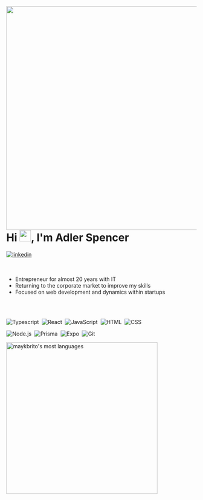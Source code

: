 <img align="right" height="590em" src="https://raw.githubusercontent.com/gist/adlerweb3/125ea69fd9760ad5d5c9785f308344da/raw/0cd9df1e13105622b2d0b02f6a9b347cd60fe50f/githubCard.svg"/>
<h1 align="left">Hi <img src="https://raw.githubusercontent.com/kaueMarques/kaueMarques/master/hi.gif" height="30px">, I'm Adler Spencer</h1>
<!-- <p align="left"> <img src="https://komarev.com/ghpvc/?username=adlerweb3&color=55A5D5" alt="Profile views" /> </p> -->
<a href="https://www.linkedin.com/in/adlerspencer" target="_blank">
  <img align="center" src="https://img.shields.io/badge/-AdlerSpencer-05122A?style=flat&logo=linkedin" alt="linkedin"/>
</a>
<br><br><br>

- Entrepreneur for almost 20 years with IT
- Returning to the corporate market
  to improve my skills
- Focused on web development and dynamics
  within startups

<!-- - 🔭 I’m currently working at [Rocketseat](https://github.com/Rocketseat)

- ▶️ I (not) regularly post videos on [youtube.com/maykbrito](https://youtube.com/maykbrito)

- 💬 Ask me about **JavaScript, HTML, CSS, SQL, Node.JS**

- ⚡ Fun fact **Oneye 😜**

- 👨‍💻 More at [maykbrito.dev](https://maykbrito.dev) -->

<br><br>

<!-- ## 🛠 &nbsp;Tech Stack -->

![Typescript](https://img.shields.io/badge/-Typescript-05122A?style=flat&logo=typescript)&nbsp;
![React](https://img.shields.io/badge/-React-05122A?style=flat&logo=react)&nbsp;
![JavaScript](https://img.shields.io/badge/-JavaScript-05122A?style=flat&logo=javascript)&nbsp;
![HTML](https://img.shields.io/badge/-HTML-05122A?style=flat&logo=HTML5)&nbsp;
![CSS](https://img.shields.io/badge/-CSS-05122A?style=flat&logo=CSS3&logoColor=1572B6)&nbsp;

![Node.js](https://img.shields.io/badge/-Node.js-05122A?style=flat&logo=node.js)&nbsp;
![Prisma](https://img.shields.io/badge/-Prisma-05122A?style=flat&logo=prisma)&nbsp;
![Expo](https://img.shields.io/badge/-Expo-05122A?style=flat&logo=expo)&nbsp;
![Git](https://img.shields.io/badge/-mySQL-05122A?style=flat&logo=mysql)&nbsp;

<!-- ![GitHub](https://img.shields.io/badge/-GitHub-05122A?style=flat&logo=github)&nbsp; -->
<!-- ![Visual Studio Code](https://img.shields.io/badge/-Visual%20Studio%20Code-05122A?style=flat&logo=visual-studio-code&logoColor=007ACC)&nbsp; -->

<!-- <br> -->

<!-- ## ⚙️ &nbsp;GitHub Analytics -->

<p align="left">
<!-- <img width="480em" src="https://github-readme-stats.vercel.app/api?username=adlerweb3&show_icons=true&theme=vision-friendly-dark" alt="adlerweb3's stats"/> -->
<img width="400em" src="https://github-readme-stats.vercel.app/api/top-langs/?username=adlerweb3&layout=compact&theme=vision-friendly-dark" alt="maykbrito's most languages"/>
</p>
<br><br>

<!-- ## Contact -->

<!-- <p align="left" style="background:yellow"> -->
<!-- <p align="left"> -->
<!-- <a href="https://codepen.io/maykbrito" target="_blank">
  <img align="center" src="https://img.shields.io/badge/-maykbrito-05122A?style=flat&logo=codepen" alt="codepen"/>
</a> -->
<!-- <a href="https://twitter.com/maykbrito" target="_blank">
  <img align="center" src="https://img.shields.io/badge/-maykbrito-05122A?style=flat&logo=twitter" alt="twitter"/>
</a> -->
<!-- <a href="https://www.linkedin.com/in/adlerspencer" target="_blank">
  <img align="center" src="https://img.shields.io/badge/-AdlerSpencer-05122A?style=flat&logo=linkedin" alt="linkedin"/>
</a> -->
<!-- <a href="https://instagram.com/maykbrito" target="_blank">
 <img align="center" src="https://img.shields.io/badge/-maykbrito-05122A?style=flat&logo=instagram" alt="instagram"/>
</a> -->
<!-- <a href="https://youtube.com/maykbrito" target="_blank">
 <img align="center" src="https://img.shields.io/badge/-maykbrito-05122A?style=flat&logo=youtube" alt="youtube"/>
</a> -->
<!-- </p> -->

<!--

<img width="490em" src="https://github-readme-twitter-gazf.vercel.app/api?id=maykbrito&layout=wide&show_reply=off&show_retweet=off" />


**maykbrito/maykbrito** is a ✨ _special_ ✨ repository because its `README.md` (this file) appears on your GitHub profile.

Here are some ideas to get you started:

- 🔭 I’m currently working on ...
- 🌱 I’m currently learning ...
- 👯 I’m looking to collaborate on ...
- 🤔 I’m looking for help with ...
- 💬 Ask me about ...
- 📫 How to reach me: ...
- 😄 Pronouns: ...
- ⚡ Fun fact: ...
-->
